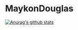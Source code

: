 # MaykonDouglas

[![Anurag's github stats](https://github-readme-stats.vercel.app/api?username=MaykonDouglas21)](https://github.com/anuraghazra/github-readme-stats)
